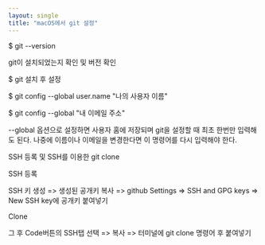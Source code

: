 ```yaml
---
layout: single
title: "macOS에서 git 설정"
---
```


$ git --version

git이 설치되었는지 확인 및 버전 확인

 

$ git 설치 후 설정

$ git config --global user.name "나의 사용자 이름"

$ git config --global "내 이메일 주소"


--global 옵션으로 설정하면 사용자 홈에 저장되며 git을 설정할 때 최초 한번만 입력해도 된다. 나중에 이름이나 이메일을 변경한다면 이 명령어를 다시 입력해야 한다.

 

SSH 등록 및 SSH를 이용한 git clone

SSH 등록

SSH 키 생성 => 생성된 공개키 복사 => github Settings => SSH and GPG keys => New SSH key에 공개키 붙여넣기

Clone

그 후 Code버튼의 SSH탭 선택 => 복사 => 터미널에 git clone 명령어 후 붙여넣기